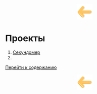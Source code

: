[<p align="center"><img src="../src/images/assets/Arrow_left_orange.png" width="50" alt="Стрелка"/></p>](../README.md "На главную")

# Проекты

1. [Секундомер](Stopwatch/README.md)
2. 


[Перейти к содержанию](#содержание)

[<p align="center"><img src="../src/images/assets/Arrow_left_orange.png" width="50" alt="Стрелка"/></p>](../README.md "На главную")